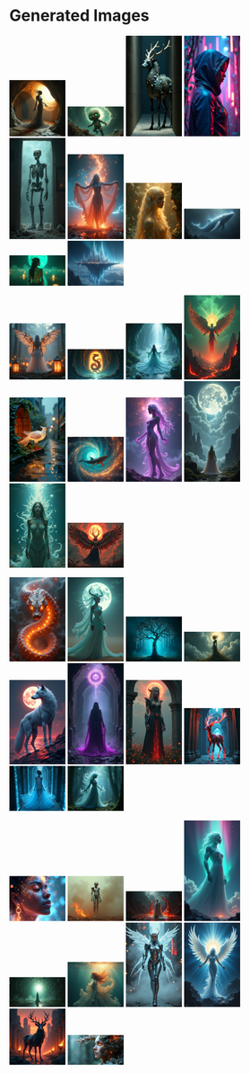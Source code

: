# Generated Images



<img src="2025_06_21_01.png" width="100"/> <img src="2025_06_21_02.png" width="100"/> <img src="2025_06_21_03.png" width="100"/> <img src="2025_06_21_04.png" width="100"/> <img src="2025_06_21_05.png" width="100"/> <img src="2025_06_21_06.png" width="100"/> <img src="2025_06_21_07.png" width="100"/> <img src="2025_06_21_08.png" width="100"/> <img src="2025_06_21_09.png" width="100"/> <img src="2025_06_21_10.png" width="100"/>

<img src="2025_06_21_11.png" width="100"/> <img src="2025_06_21_12.png" width="100"/> <img src="2025_06_21_13.png" width="100"/> <img src="2025_06_21_14.png" width="100"/> <img src="2025_06_21_15.png" width="100"/> <img src="2025_06_21_16.png" width="100"/> <img src="2025_06_21_17.png" width="100"/> <img src="2025_06_21_18.png" width="100"/> <img src="2025_06_21_19.png" width="100"/> <img src="2025_06_21_20.png" width="100"/>

<img src="2025_06_21_21.png" width="100"/> <img src="2025_06_21_22.png" width="100"/> <img src="2025_06_21_23.png" width="100"/> <img src="2025_06_21_24.png" width="100"/> <img src="2025_06_21_25.png" width="100"/> <img src="2025_06_21_26.png" width="100"/> <img src="2025_06_21_27.png" width="100"/> <img src="2025_06_21_28.png" width="100"/> <img src="2025_06_21_29.png" width="100"/> <img src="2025_06_21_30.png" width="100"/>

<img src="2025_06_21_31.png" width="100"/> <img src="2025_06_21_32.png" width="100"/> <img src="2025_06_21_33.png" width="100"/> <img src="2025_06_21_34.png" width="100"/> <img src="2025_06_21_35.png" width="100"/> <img src="2025_06_21_36.png" width="100"/> <img src="2025_06_21_37.png" width="100"/> <img src="2025_06_21_38.png" width="100"/> <img src="2025_06_21_39.png" width="100"/> <img src="2025_06_21_40.png" width="100"/>